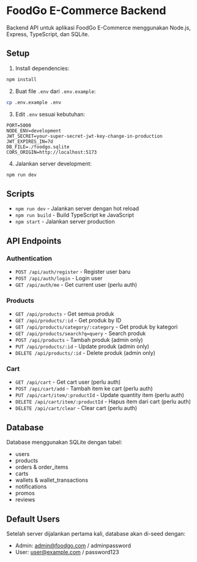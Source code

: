 # FoodGo E-Commerce Backend

Backend API untuk aplikasi FoodGo E-Commerce menggunakan Node.js, Express, TypeScript, dan SQLite.

## Setup

1. Install dependencies:
```bash
npm install
```

2. Buat file `.env` dari `.env.example`:
```bash
cp .env.example .env
```

3. Edit `.env` sesuai kebutuhan:
```
PORT=5000
NODE_ENV=development
JWT_SECRET=your-super-secret-jwt-key-change-in-production
JWT_EXPIRES_IN=7d
DB_FILE=./foodgo.sqlite
CORS_ORIGIN=http://localhost:5173
```

4. Jalankan server development:
```bash
npm run dev
```

## Scripts

- `npm run dev` - Jalankan server dengan hot reload
- `npm run build` - Build TypeScript ke JavaScript
- `npm start` - Jalankan server production

## API Endpoints

### Authentication
- `POST /api/auth/register` - Register user baru
- `POST /api/auth/login` - Login user
- `GET /api/auth/me` - Get current user (perlu auth)

### Products
- `GET /api/products` - Get semua produk
- `GET /api/products/:id` - Get produk by ID
- `GET /api/products/category/:category` - Get produk by kategori
- `GET /api/products/search?q=query` - Search produk
- `POST /api/products` - Tambah produk (admin only)
- `PUT /api/products/:id` - Update produk (admin only)
- `DELETE /api/products/:id` - Delete produk (admin only)

### Cart
- `GET /api/cart` - Get cart user (perlu auth)
- `POST /api/cart/add` - Tambah item ke cart (perlu auth)
- `PUT /api/cart/item/:productId` - Update quantity item (perlu auth)
- `DELETE /api/cart/item/:productId` - Hapus item dari cart (perlu auth)
- `DELETE /api/cart/clear` - Clear cart (perlu auth)

## Database

Database menggunakan SQLite dengan tabel:
- users
- products
- orders & order_items
- carts
- wallets & wallet_transactions
- notifications
- promos
- reviews

## Default Users

Setelah server dijalankan pertama kali, database akan di-seed dengan:
- Admin: admin@foodgo.com / adminpassword
- User: user@example.com / password123